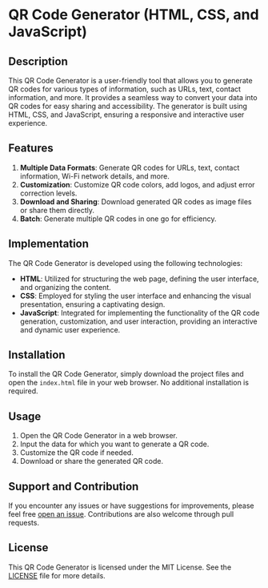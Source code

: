 # QR Code Generator (HTML, CSS, and JavaScript)

## Description
This QR Code Generator is a user-friendly tool that allows you to generate QR codes for various types of information, such as URLs, text, contact information, and more. It provides a seamless way to convert your data into QR codes for easy sharing and accessibility. The generator is built using HTML, CSS, and JavaScript, ensuring a responsive and interactive user experience.

## Features
1. **Multiple Data Formats**: Generate QR codes for URLs, text, contact information, Wi-Fi network details, and more.
2. **Customization**: Customize QR code colors, add logos, and adjust error correction levels.
3. **Download and Sharing**: Download generated QR codes as image files or share them directly.
4. **Batch**: Generate multiple QR codes in one go for efficiency.

## Implementation
The QR Code Generator is developed using the following technologies:

- **HTML**: Utilized for structuring the web page, defining the user interface, and organizing the content.
- **CSS**: Employed for styling the user interface and enhancing the visual presentation, ensuring a captivating design.
- **JavaScript**: Integrated for implementing the functionality of the QR code generation, customization, and user interaction, providing an interactive and dynamic user experience.

## Installation
To install the QR Code Generator, simply download the project files and open the `index.html` file in your web browser. No additional installation is required.

## Usage
1. Open the QR Code Generator in a web browser.
2. Input the data for which you want to generate a QR code.
3. Customize the QR code if needed.
4. Download or share the generated QR code.

## Support and Contribution
If you encounter any issues or have suggestions for improvements, please feel free [open an issue](https://github.com/qr-code-generator/issues). Contributions are also welcome through pull requests.

## License
This QR Code Generator is licensed under the MIT License. See the [LICENSE](./LICENSE) file for more details.
